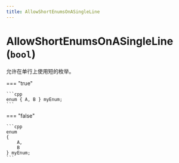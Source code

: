```yaml
---
title: AllowShortEnumsOnASingleLine
---
```


# AllowShortEnumsOnASingleLine (`bool`)

允许在单行上使用短的枚举。

=== "true"

    ```cpp
    enum { A, B } myEnum;
    ```

=== "false"

    ```cpp
    enum
    {
        A,
        B
    } myEnum;
    ```
